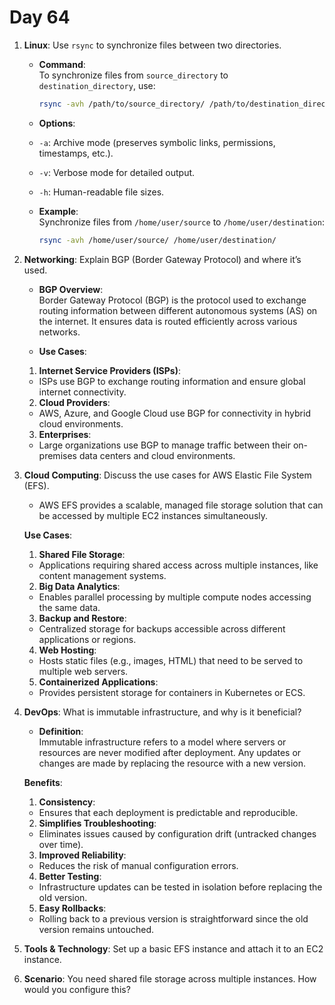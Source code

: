 # Day 64

1. **Linux**: Use `rsync` to synchronize files between two directories.
   - **Command**:  
     To synchronize files from `source_directory` to `destination_directory`, use:
     ```bash
     rsync -avh /path/to/source_directory/ /path/to/destination_directory/
     ```

   - **Options**:  
    - `-a`: Archive mode (preserves symbolic links, permissions, timestamps, etc.).
    - `-v`: Verbose mode for detailed output.
    - `-h`: Human-readable file sizes.

   - **Example**:  
     Synchronize files from `/home/user/source` to `/home/user/destination`:
     ```bash
     rsync -avh /home/user/source/ /home/user/destination/
     ```


2. **Networking**: Explain BGP (Border Gateway Protocol) and where it’s used.
   - **BGP Overview**:  
   Border Gateway Protocol (BGP) is the protocol used to exchange routing information between different autonomous systems (AS) on the internet. It ensures data is routed efficiently across various networks.

   - **Use Cases**:
    1. **Internet Service Providers (ISPs)**:
    - ISPs use BGP to exchange routing information and ensure global internet connectivity.
    2. **Cloud Providers**:
    - AWS, Azure, and Google Cloud use BGP for connectivity in hybrid cloud environments.
    3. **Enterprises**:
    - Large organizations use BGP to manage traffic between their on-premises data centers and cloud environments.


3. **Cloud Computing**: Discuss the use cases for AWS Elastic File System (EFS).
   - AWS EFS provides a scalable, managed file storage solution that can be accessed by multiple EC2 instances simultaneously.

   **Use Cases**:
    1. **Shared File Storage**:
    - Applications requiring shared access across multiple instances, like content management systems.
    2. **Big Data Analytics**:
    - Enables parallel processing by multiple compute nodes accessing the same data.
    3. **Backup and Restore**:
    - Centralized storage for backups accessible across different applications or regions.
    4. **Web Hosting**:
    - Hosts static files (e.g., images, HTML) that need to be served to multiple web servers.
    5. **Containerized Applications**:
    - Provides persistent storage for containers in Kubernetes or ECS.


4. **DevOps**: What is immutable infrastructure, and why is it beneficial?
   - **Definition**:  
Immutable infrastructure refers to a model where servers or resources are never modified after deployment. Any updates or changes are made by replacing the resource with a new version.

   **Benefits**:
    1. **Consistency**:
    - Ensures that each deployment is predictable and reproducible.
    2. **Simplifies Troubleshooting**:
    - Eliminates issues caused by configuration drift (untracked changes over time).
    3. **Improved Reliability**:
    - Reduces the risk of manual configuration errors.
    4. **Better Testing**:
    - Infrastructure updates can be tested in isolation before replacing the old version.
    5. **Easy Rollbacks**:
    - Rolling back to a previous version is straightforward since the old version remains untouched.


5. **Tools & Technology**: Set up a basic EFS instance and attach it to an EC2 instance.

6. **Scenario**: You need shared file storage across multiple instances. How would you configure this?

